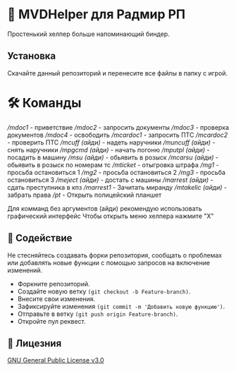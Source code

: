 # 👮 MVDHelper для Радмир РП
Простенький хелпер больше напоминающий биндер.

## Установка
Скачайте данный репозиторий и перенесите все файлы в папку с игрой.

# 🛠️ Команды

*/mdoc1* - приветствие
*/mdoc2* - запросить документы
*/mdoc3* - проверка документов
*/mdoc4* - освободить
*/mcardoc1* - запросить ПТС
*/mcardoc2* - проверить ПТС
*/mcuff (айди)* - надеть наручники
*/muncuff (айди)* - cнять наручники
*/mpgcmd (айди)* - начать погоню
*/mputpl (айди)* - посадить в машину
*/msu (айди)* - обьявить в розыск
*/mcarsu (айди)* - обьявить в розыск по номерам тс
*/mticket* - отыгровка штрафа
*/mg1* - просьба остановиться 1
*/mg2* - просьба остановиться 2
*/mg3* - просьба остановиться 3
*/meject (айди)* - достать с машины
*/marrest (айди)* - сдать преступника в кпз
*/marrest1* - Зачитать миранду
*/mtakelic (айди)* - забрать права
*/pt* - Открыть полицейский планшет

Для комманд без аргументов (айди) рекомендую использовать графический интерфейс
Чтобы открыть меню хелпера нажмите "X"

## 🤝 Содействие

Не стесняйтесь создавать форки репозитория, сообщать о проблемах или добавлять новые функции с помощью запросов на включение изменений.

- Форкните репозиторий.
- Создайте новую ветку ```(git checkout -b Feature-branch)```.
- Внесите свои изменения.
- Зафиксируйте изменения ```(git commit -m 'Добавить новую функцию')```.
- Отправьте в ветку ```(git push origin Feature-branch)```.
- Откройте пул реквест.


## 📜 Лицезния

[GNU General Public License v3.0](https://www.gnu.org/licenses/gpl-3.0.html)
